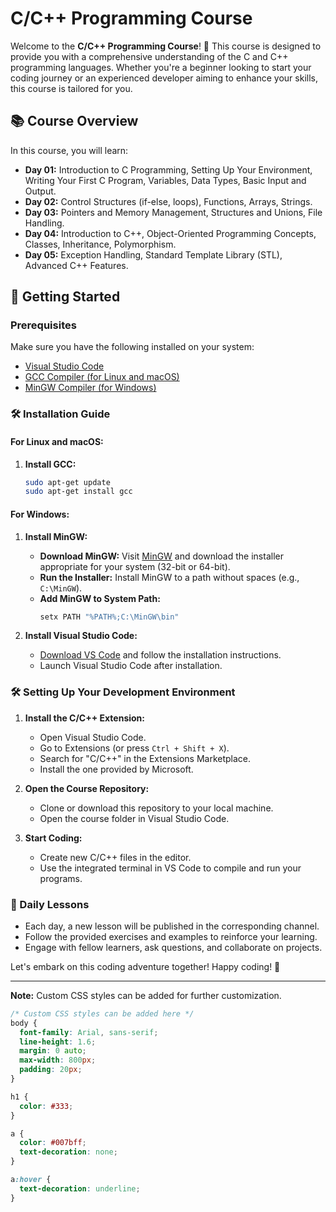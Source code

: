 # C/C++ Programming Course

Welcome to the **C/C++ Programming Course**! 🚀 This course is designed to provide you with a comprehensive understanding of the C and C++ programming languages. Whether you're a beginner looking to start your coding journey or an experienced developer aiming to enhance your skills, this course is tailored for you.

## 📚 Course Overview

In this course, you will learn:

- **Day 01:** Introduction to C Programming, Setting Up Your Environment, Writing Your First C Program, Variables, Data Types, Basic Input and Output.
- **Day 02:** Control Structures (if-else, loops), Functions, Arrays, Strings.
- **Day 03:** Pointers and Memory Management, Structures and Unions, File Handling.
- **Day 04:** Introduction to C++, Object-Oriented Programming Concepts, Classes, Inheritance, Polymorphism.
- **Day 05:** Exception Handling, Standard Template Library (STL), Advanced C++ Features.

## 🚀 Getting Started

### Prerequisites

Make sure you have the following installed on your system:

- [Visual Studio Code](https://code.visualstudio.com/download)
- [GCC Compiler (for Linux and macOS)](https://gcc.gnu.org/install/index.html)
- [MinGW Compiler (for Windows)](https://mingw-w64.org/doku.php/download)

### 🛠️ Installation Guide

#### **For Linux and macOS:**

1. **Install GCC:**
   ```sh
   sudo apt-get update
   sudo apt-get install gcc
   ```

#### **For Windows:**

1. **Install MinGW:**

   - **Download MinGW:** Visit [MinGW](https://mingw-w64.org/doku.php/download) and download the installer appropriate for your system (32-bit or 64-bit).
   - **Run the Installer:** Install MinGW to a path without spaces (e.g., `C:\MinGW`).
   - **Add MinGW to System Path:**
     ```sh
     setx PATH "%PATH%;C:\MinGW\bin"
     ```

2. **Install Visual Studio Code:**
   - [Download VS Code](https://code.visualstudio.com/download) and follow the installation instructions.
   - Launch Visual Studio Code after installation.

### 🛠️ Setting Up Your Development Environment

1. **Install the C/C++ Extension:**

   - Open Visual Studio Code.
   - Go to Extensions (or press `Ctrl + Shift + X`).
   - Search for "C/C++" in the Extensions Marketplace.
   - Install the one provided by Microsoft.

2. **Open the Course Repository:**

   - Clone or download this repository to your local machine.
   - Open the course folder in Visual Studio Code.

3. **Start Coding:**
   - Create new C/C++ files in the editor.
   - Use the integrated terminal in VS Code to compile and run your programs.

### 📅 Daily Lessons

- Each day, a new lesson will be published in the corresponding channel.
- Follow the provided exercises and examples to reinforce your learning.
- Engage with fellow learners, ask questions, and collaborate on projects.

Let's embark on this coding adventure together! Happy coding! 🎉

---

**Note:** Custom CSS styles can be added for further customization.

```css
/* Custom CSS styles can be added here */
body {
  font-family: Arial, sans-serif;
  line-height: 1.6;
  margin: 0 auto;
  max-width: 800px;
  padding: 20px;
}

h1 {
  color: #333;
}

a {
  color: #007bff;
  text-decoration: none;
}

a:hover {
  text-decoration: underline;
}
```
